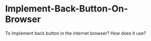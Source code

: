 # Implement-Back-Button-On-Browser

To Implement back button in the internet browser? How does it use?
